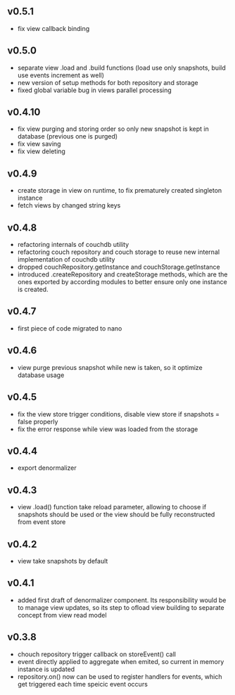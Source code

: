 ## v0.5.1
* fix view callback binding

## v0.5.0
* separate view .load and .build functions (load use only snapshots, build use events increment as well)
* new version of setup methods for both repository and storage
* fixed global variable bug in views parallel processing

## v0.4.10
* fix view purging and storing order so only new snapshot is kept in database (previous one is purged)
* fix view saving
* fix view deleting 

## v0.4.9
* create storage in view on runtime, to fix prematurely created singleton instance
* fetch views by changed string keys

## v0.4.8
* refactoring internals of couchdb utility
* refactoring couch repository and couch storage to reuse new internal implementation of couchdb utility
* dropped couchRepository.getInstance and couchStorage.getInstance
* introduced .createRepository and createStorage methods, which are the ones exported by according modules to better ensure only one instance is created.

## v0.4.7
* first piece of code migrated to nano

## v0.4.6
* view purge previous snapshot while new is taken, so it optimize database usage

## v0.4.5
* fix the view store trigger conditions, disable view store if snapshots = false properly
* fix the error response while view was loaded from the storage

## v0.4.4
* export denormalizer

## v0.4.3
* view .load() function take reload parameter, allowing to choose if snapshots should be used or the view should
 be fully reconstructed from event store

## v0.4.2
* view take snapshots by default

## v0.4.1
* added first draft of denormalizer component. Its responsibility would be to manage view updates, so its step to ofload view
 building to separate concept from view read model

## v0.3.8

* chouch repository trigger callback on storeEvent() call
* event directly applied to aggregate when emited, so current in memory instance is updated
* repository.on() now can be used to register handlers for events, which get triggered each time speicic event occurs